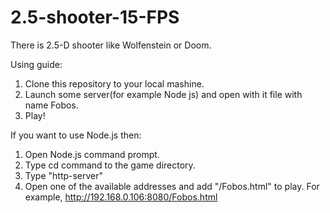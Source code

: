 # 2.5-shooter-15-FPS
There is 2.5-D shooter like Wolfenstein or Doom. 

Using guide:
  1. Clone this repository to your local mashine.
  2. Launch some server(for example Node js) and open with it file with name Fobos.
  3. Play!
  
If you want to use Node.js then:
  1. Open Node.js command prompt.
  2. Type cd command to the game directory.
  3. Type "http-server"
  4. Open one of the available addresses and add "/Fobos.html" to play. For example, http://192.168.0.106:8080/Fobos.html
